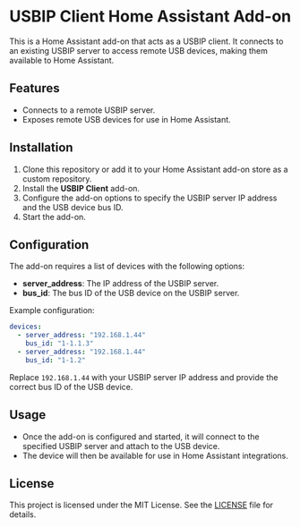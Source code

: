 # USBIP Client Home Assistant Add-on

This is a Home Assistant add-on that acts as a USBIP client. It connects to an existing USBIP server to access remote USB devices, making them available to Home Assistant.

## Features

- Connects to a remote USBIP server.
- Exposes remote USB devices for use in Home Assistant.

## Installation

1. Clone this repository or add it to your Home Assistant add-on store as a custom repository.
2. Install the **USBIP Client** add-on.
3. Configure the add-on options to specify the USBIP server IP address and the USB device bus ID.
4. Start the add-on.

## Configuration

The add-on requires a list of devices with the following options:

- **server_address**: The IP address of the USBIP server.
- **bus_id**: The bus ID of the USB device on the USBIP server.

Example configuration:

```yaml
devices:
  - server_address: "192.168.1.44"
    bus_id: "1-1.1.3"
  - server_address: "192.168.1.44"
    bus_id: "1-1.2"
```

Replace `192.168.1.44` with your USBIP server IP address and provide the correct bus ID of the USB device.

## Usage

- Once the add-on is configured and started, it will connect to the specified USBIP server and attach to the USB device.
- The device will then be available for use in Home Assistant integrations.

## License

This project is licensed under the MIT License. See the [LICENSE](LICENSE) file for details.
